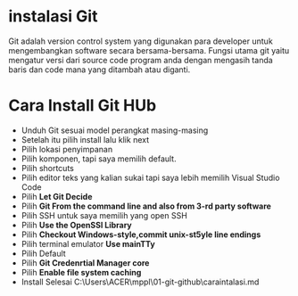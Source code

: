 # instalasi Git

Git adalah version control system yang digunakan para developer untuk mengembangkan software secara bersama-bersama. Fungsi utama git yaitu mengatur versi dari source code program anda dengan mengasih tanda baris dan code mana yang ditambah atau diganti.

# Cara Install Git HUb 

- Unduh Git sesuai model perangkat masing-masing
- Setelah itu pilih install lalu klik next
- Pilih lokasi penyimpanan 
- Pilih komponen, tapi saya memilih default.
- Pilih shortcuts
- Pilih editor teks yang kalian sukai tapi saya lebih memilih Visual Studio Code
- Pilih **Let Git Decide** 
- Pilih **Git From the command line and also from 3-rd party software**
- Pilih SSH untuk saya memilih yang open SSH
- Pilih **Use the OpenSSl Library**
- Pilih **Checkout Windows-style,commit unix-st5yle line endings**
- Pilih terminal emulator **Use mainTTy**
- Pilih Default
- Pilih **Git Credenrtial Manager core**
- Pilih **Enable file system caching**
- Install Selesai
C:\Users\ACER\mppl\01-git-github\caraintalasi.md